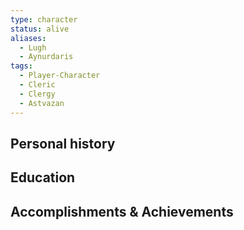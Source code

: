 ```yaml
---
type: character
status: alive
aliases:
  - Lugh
  - Aynurdaris
tags:
  - Player-Character
  - Cleric
  - Clergy
  - Astvazan
---
```


## Personal history


## Education


## Accomplishments & Achievements

